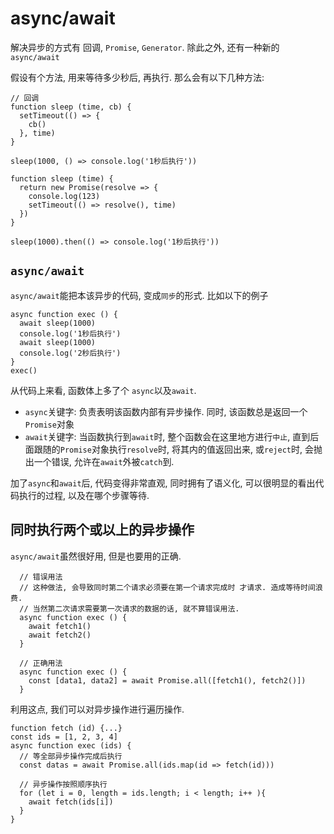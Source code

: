 # async/await

解决异步的方式有 回调, `Promise`, `Generator`. 除此之外, 还有一种新的 `async/await`

假设有个方法, 用来等待多少秒后, 再执行. 那么会有以下几种方法:

```es6
// 回调
function sleep (time, cb) {
  setTimeout(() => {
    cb()
  }, time)
}

sleep(1000, () => console.log('1秒后执行'))

function sleep (time) {
  return new Promise(resolve => {
    console.log(123)
    setTimeout(() => resolve(), time)
  })
}

sleep(1000).then(() => console.log('1秒后执行'))
```

## `async/await`
`async/await`能把本该异步的代码, 变成`同步`的形式. 比如以下的例子

```es6
async function exec () {
  await sleep(1000)
  console.log('1秒后执行')
  await sleep(1000)
  console.log('2秒后执行')
}
exec()
```
从代码上来看, 函数体上多了个 `async`以及`await`.
* `async`关键字: 负责表明该函数内部有异步操作. 同时, 该函数总是返回一个`Promise`对象
* `await`关键字: 当函数执行到`await`时, 整个函数会在这里地方进行`中止`, 直到后面跟随的`Promise`对象执行`resolve`时, 将其内的值返回出来, 或`reject`时, 会抛出一个错误, 允许在`await`外被`catch`到.

加了`async`和`await`后, 代码变得非常直观, 同时拥有了语义化, 可以很明显的看出代码执行的过程, 以及在哪个步骤等待.

## 同时执行两个或以上的异步操作
`async/await`虽然很好用, 但是也要用的正确.

```es6
  // 错误用法
  // 这种做法, 会导致同时第二个请求必须要在第一个请求完成时 才请求. 造成等待时间浪费.
  // 当然第二次请求需要第一次请求的数据的话, 就不算错误用法.
  async function exec () {
    await fetch1()
    await fetch2()
  }

  // 正确用法
  async function exec () {
    const [data1, data2] = await Promise.all([fetch1(), fetch2()])
  }
```
利用这点, 我们可以对异步操作进行遍历操作.

```es6
function fetch (id) {...}
const ids = [1, 2, 3, 4]
async function exec (ids) {
  // 等全部异步操作完成后执行
  const datas = await Promise.all(ids.map(id => fetch(id)))

  // 异步操作按照顺序执行
  for (let i = 0, length = ids.length; i < length; i++ ){
    await fetch(ids[i])
  }
}
```




